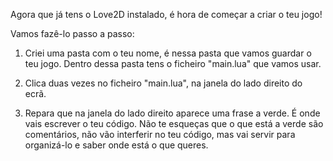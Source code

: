 
Agora que já tens o Love2D instalado, é hora de começar a criar o
teu jogo!

Vamos fazê-lo passo a passo:

1. Criei uma pasta com o teu nome, é nessa pasta que vamos guardar
   o teu jogo.
   Dentro dessa pasta tens o ficheiro "main.lua" que vamos usar.

2. Clica duas vezes no ficheiro "main.lua", na janela do lado
   direito do ecrã.

3. Repara que na janela do lado direito aparece uma frase a verde. É onde vais
   escrever o teu código. Não te esqueças que o que está a verde são
   comentários, não vão interferir no teu código, mas vai servir para
   organizá-lo e saber onde está o que queres.